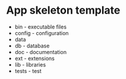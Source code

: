 # App skeleton template

- bin - executable files 
- config - configuration 
- data 
- db - database
- doc - documentation 
- ext - extensions 
- lib - libraries 
- tests - test
